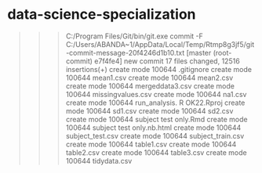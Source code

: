 # data-science-specialization
>>> C:/Program Files/Git/bin/git.exe commit -F C:/Users/ABANDA~1/AppData/Local/Temp/Rtmp8g3jf5/git-commit-message-20f4246d1b10.txt [master (root-commit) e7f4fe4] new commit  17 files changed, 12516 insertions(+)  create mode 100644 .gitignore  create mode 100644 mean1.csv  create mode 100644 mean2.csv  create mode 100644 mergeddata3.csv  create mode 100644 missingvalues.csv  create mode 100644 na1.csv  create mode 100644 run_analysis. R OK22.Rproj  create mode 100644 sd1.csv  create mode 100644 sd2.csv  create mode 100644 subject test only.Rmd  create mode 100644 subject test only.nb.html  create mode 100644 subject_test.csv  create mode 100644 subject_train.csv  create mode 100644 table1.csv  create mode 100644 table2.csv  create mode 100644 table3.csv  create mode 100644 tidydata.csv

